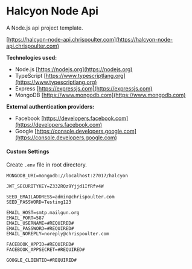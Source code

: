 # Halcyon Node Api

A Node.js api project template.

[https://halcyon-node-api.chrispoulter.com](https://halcyon-node-api.chrispoulter.com)

**Technologies used:**

-   Node.js
    [https://nodejs.org](https://nodejs.org)
-   TypeScript
    [https://www.typescriptlang.org](https://www.typescriptlang.org)
-   Express
    [https://expressjs.com](https://expressjs.com)
-   MongoDB
    [https://www.mongodb.com](https://www.mongodb.com)

**External authentication providers:**

-   Facebook
    [https://developers.facebook.com](https://developers.facebook.com)
-   Google
    [https://console.developers.google.com](https://console.developers.google.com)

#### Custom Settings

Create `.env` file in root directory.

```
MONGODB_URI=mongodb://localhost:27017/halcyon

JWT_SECURITYKEY=Z332RQz9Yjjd1IfRfv4W

SEED_EMAILADDRESS=admin@chrispoulter.com
SEED_PASSWORD=Testing123

EMAIL_HOST=smtp.mailgun.org
EMAIL_PORT=587
EMAIL_USERNAME=#REQUIRED#
EMAIL_PASSWORD=#REQUIRED#
EMAIL_NOREPLY=noreply@chrispoulter.com

FACEBOOK_APPID=#REQUIRED#
FACEBOOK_APPSECRET=#REQUIRED#

GOOGLE_CLIENTID=#REQUIRED#
```
